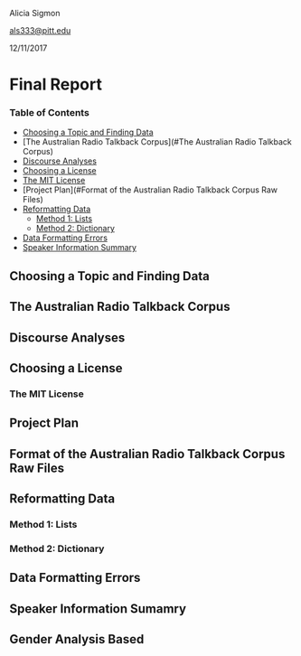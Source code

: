 Alicia Sigmon

als333@pitt.edu

12/11/2017

# Final Report

### Table of Contents
- [Choosing a Topic and Finding Data](#Choosing-a-Topic-and-Finding-Data)
- [The Australian Radio Talkback Corpus](#The Australian Radio Talkback Corpus)
- [Discourse Analyses](#Discourse-Analyses)
- [Choosing a License](#Choosing-a-License)
- [The MIT License](#The-MIT-License)
- [Project Plan](#Format of the Australian Radio Talkback Corpus Raw Files)
- [Reformatting Data](#Reformatting-Data)
	- [Method 1: Lists](#Method-1:-Lists)
	- [Method 2: Dictionary](#Method-2:-Dictionary)
- [Data Formatting Errors](#Data-Formatting-Errors)
- [Speaker Information Summary](#Speaker-Information-Summary)

## Choosing a Topic and Finding Data

## The Australian Radio Talkback Corpus

## Discourse Analyses

## Choosing a License

### The MIT License

## Project Plan

## Format of the Australian Radio Talkback Corpus Raw Files

## Reformatting Data

### Method 1: Lists

### Method 2: Dictionary

## Data Formatting Errors

## Speaker Information Sumamry

## Gender Analysis Based 